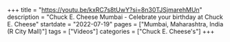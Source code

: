+++
title = "https://youtu.be/kxRC7s8tUwY?si=8n30TJSjmarehMUn"
description = "Chuck E. Cheese Mumbai - Celebrate your birthday at Chuck E. Cheese"
startdate = "2022-07-19"
pages = ["Mumbai, Maharashtra, India (R City Mall)"]
tags = ["Videos"]
categories = ["Chuck E. Cheese's"]
+++
